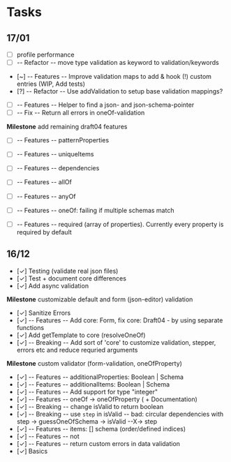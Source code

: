 # Tasks

## 17/01

- [ ] profile performance
- [ ] -- Refactor -- move type validation as keyword to validation/keywords
- [~] -- Features -- Improve validation maps to add & hook (!) custom entries (WIP, Add tests)
- [?] -- Refactor -- Use addValidation to setup base validation mappings?
- [ ] -- Features -- Helper to find a json- and json-schema-pointer
- [ ] -- Fix -- Return all errors in oneOf-validation

**Milestone** add remaining draft04 features
- [ ] -- Features -- patternProperties
- [ ] -- Features -- uniqueItems
- [ ] -- Features -- dependencies
- [ ] -- Features -- allOf
- [ ] -- Features -- anyOf
- [ ] -- Features -- oneOf: failing if multiple schemas match
- [ ] -- Features -- required (array of properties). Currently every property is required by default


## 16/12

- [✓] Testing (validate real json files)
- [✓] Test + document core differences
- [✓] Add async validation

**Milestone** customizable default and form (json-editor) validation
- [✓] Sanitize Errors 
- [✓] -- Features -- Add core: Form, fix core: Draft04 - by using separate functions
- [✓] Add getTemplate to core (resolveOneOf)
- [✓] -- Breaking -- Add sort of 'core' to customize validation, stepper, errors etc and reduce requried arguments

**Milestone** custom validator (form-validation, oneOfProperty)
- [✓] -- Features -- additionalProperties: Boolean | Schema
- [✓] -- Features -- additionalItems: Boolean | Schema
- [✓] -- Features -- Add support for type "integer"
- [✓] -- Features -- oneOf -> oneOfProperty ( + Documentation)
- [✓] -- Breaking -- change isValid to return boolean
- [✓] -- Breaking -- use `step` in isValid -- bad: circular dependencies with step -> guessOneOfSchema -> isValid --X-> step
- [✓] -- Features -- items: [] schema (order/defined indices)
- [✓] -- Features -- not
- [✓] -- Features -- return custom errors in data validation
- [✓] Basics
